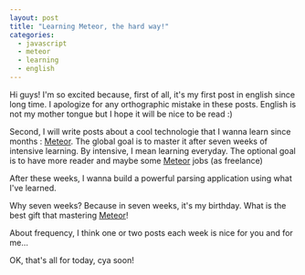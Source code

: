 ```yaml
---
layout: post
title: "Learning Meteor, the hard way!"
categories:
  - javascript
  - meteor
  - learning
  - english
---
```


Hi guys! I'm so excited because, first of all, it's my first post in english since long time. I apologize for any orthographic mistake in these posts. English is not my mother tongue but I hope it will be nice to be read :)

Second, I will write posts about a cool technologie that I wanna learn since months : [Meteor](https://www.meteor.com/). The global goal is to master it after seven weeks of intensive learning. By intensive, I mean learning everyday. The optional goal is to have more reader and maybe some [Meteor](https://www.meteor.com/) jobs (as freelance)

After these weeks, I wanna build a powerful parsing application using what I've learned.

Why seven weeks? Because in seven weeks, it's my birthday. What is the best gift that mastering [Meteor](https://www.meteor.com/)!

About frequency, I think one or two posts each week is nice for you and for me...

OK, that's all for today, cya soon!
